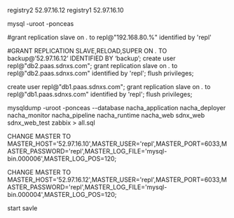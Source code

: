 registry2 52.97.16.12
registry1 52.97.16.10

mysql -uroot -ponceas 

#grant replication slave on *.* to repl@"192.168.80.%" identified by 'repl'

#GRANT REPLICATION SLAVE,RELOAD,SUPER ON *.* TO backup@’52.97.16.12’ IDENTIFIED BY ‘backup’;
create user repl@"db2.paas.sdnxs.com";
grant replication slave on *.* to repl@"db2.paas.sdnxs.com" identified by 'repl';
flush privileges;


create user repl@"db1.paas.sdnxs.com";
grant replication slave on *.* to repl@"db1.paas.sdnxs.com" identified by 'repl';
flush privileges;

 mysqldump -uroot -ponceas --database nacha_application nacha_deployer nacha_monitor nacha_pipeline nacha_runtime nacha_web sdnx_web sdnx_web_test zabbix > all.sql


 CHANGE MASTER TO MASTER_HOST='52.97.16.10',MASTER_USER='repl',MASTER_PORT=6033,MASTER_PASSWORD='repl',MASTER_LOG_FILE='mysql-bin.000006',MASTER_LOG_POS=120;

 CHANGE MASTER TO MASTER_HOST='52.97.16.12',MASTER_USER='repl',MASTER_PORT=6033,MASTER_PASSWORD='repl',MASTER_LOG_FILE='mysql-bin.000004',MASTER_LOG_POS=120;

start savle





